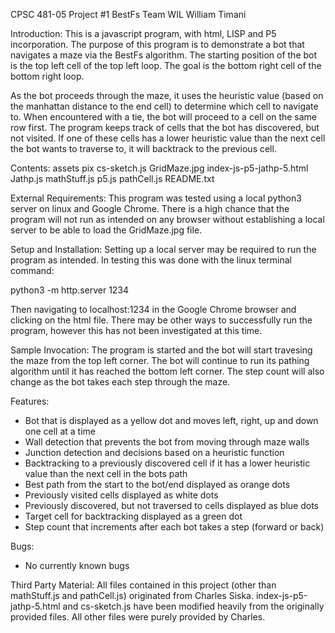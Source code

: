 CPSC 481-05
Project #1 BestFs
Team WIL
William Timani

Introduction:
This is a javascript program, with html, LISP and P5 incorporation. The purpose of this program is to demonstrate a bot that navigates a maze via the BestFs algorithm. The starting position of the bot is the top left cell of the top left loop. The goal is the bottom right cell of the bottom right loop. 

As the bot proceeds through the maze, it uses the heuristic value (based on the manhattan distance to the end cell) to determine which cell to navigate to. When encountered with a tie, the bot will proceed to a cell on the same row first. The program keeps track of cells that the bot has discovered, but not visited. If one of these cells has a lower heuristic value than the next cell the bot wants to traverse to, it will backtrack to the previous cell. 

Contents:
assets
pix
cs-sketch.js
GridMaze.jpg
index-js-p5-jathp-5.html
Jathp.js
mathStuff.js
p5.js
pathCell.js
README.txt

External Requirements:
This program was tested using a local python3 server on linux and Google Chrome. There is a high chance that the program will not run as intended on any browser without establishing a local server to be able to load the GridMaze.jpg file. 

Setup and Installation:
Setting up a local server may be required to run the program as intended. In testing this was done with the linux terminal command: 

python3 -m http.server 1234

Then navigating to localhost:1234 in the Google Chrome browser and clicking on the html file. There may be other ways to successfully run the program, however this has not been investigated at this time.  

Sample Invocation:
The program is started and the bot will start travesing the maze from the top left corner. The bot will continue to run its pathing algorithm until it has reached the bottom left corner. The step count will also change as the bot takes each step through the maze. 

Features:
- Bot that is displayed as a yellow dot and moves left, right, up and down one cell at a time
- Wall detection that prevents the bot from moving through maze walls 
- Junction detection and decisions based on a heuristic function
- Backtracking to a previously discovered cell if it has a lower heuristic value than the next cell in the bots path
- Best path from the start to the bot/end displayed as orange dots
- Previously visited cells displayed as white dots
- Previously discovered, but not traversed to cells displayed as blue dots
- Target cell for backtracking displayed as a green dot
- Step count that increments after each bot takes a step (forward or back) 

Bugs:
- No currently known bugs 

Third Party Material:
All files contained in this project (other than mathStuff.js and pathCell.js) originated from Charles Siska. index-js-p5-jathp-5.html and cs-sketch.js have been modified heavily from the originally provided files. All other files were purely provided by Charles.   


